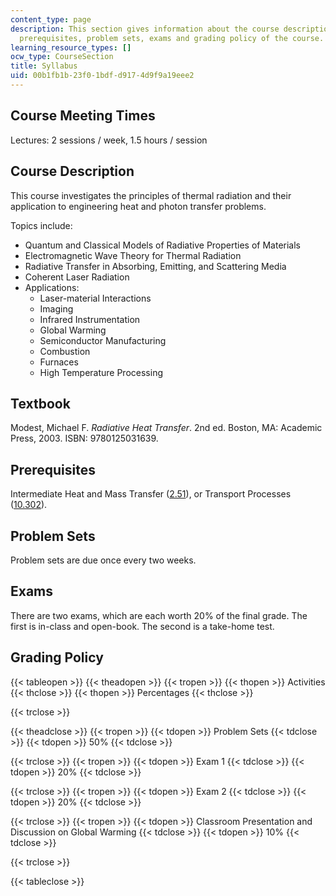 ```yaml
---
content_type: page
description: This section gives information about the course description, textbook,
  prerequisites, problem sets, exams and grading policy of the course.
learning_resource_types: []
ocw_type: CourseSection
title: Syllabus
uid: 00b1fb1b-23f0-1bdf-d917-4d9f9a19eee2
---
```


Course Meeting Times
--------------------

Lectures: 2 sessions / week, 1.5 hours / session

Course Description
------------------

This course investigates the principles of thermal radiation and their application to engineering heat and photon transfer problems.

Topics include:

*   Quantum and Classical Models of Radiative Properties of Materials
*   Electromagnetic Wave Theory for Thermal Radiation
*   Radiative Transfer in Absorbing, Emitting, and Scattering Media
*   Coherent Laser Radiation
*   Applications:
    *   Laser-material Interactions
    *   Imaging
    *   Infrared Instrumentation
    *   Global Warming
    *   Semiconductor Manufacturing
    *   Combustion
    *   Furnaces
    *   High Temperature Processing

Textbook
--------

Modest, Michael F. _Radiative Heat Transfer_. 2nd ed. Boston, MA: Academic Press, 2003. ISBN: 9780125031639.

Prerequisites
-------------

Intermediate Heat and Mass Transfer ([2.51](/courses/2-51-intermediate-heat-and-mass-transfer-fall-2008)), or Transport Processes ([10.302](/courses/10-302-transport-processes-fall-2004)).

Problem Sets
------------

Problem sets are due once every two weeks.

Exams
-----

There are two exams, which are each worth 20% of the final grade. The first is in-class and open-book. The second is a take-home test.

Grading Policy
--------------

{{< tableopen >}}
{{< theadopen >}}
{{< tropen >}}
{{< thopen >}}
Activities
{{< thclose >}}
{{< thopen >}}
Percentages
{{< thclose >}}

{{< trclose >}}

{{< theadclose >}}
{{< tropen >}}
{{< tdopen >}}
Problem Sets
{{< tdclose >}}
{{< tdopen >}}
50%
{{< tdclose >}}

{{< trclose >}}
{{< tropen >}}
{{< tdopen >}}
Exam 1
{{< tdclose >}}
{{< tdopen >}}
20%
{{< tdclose >}}

{{< trclose >}}
{{< tropen >}}
{{< tdopen >}}
Exam 2
{{< tdclose >}}
{{< tdopen >}}
20%
{{< tdclose >}}

{{< trclose >}}
{{< tropen >}}
{{< tdopen >}}
Classroom Presentation and Discussion on Global Warming
{{< tdclose >}}
{{< tdopen >}}
10%
{{< tdclose >}}

{{< trclose >}}

{{< tableclose >}}